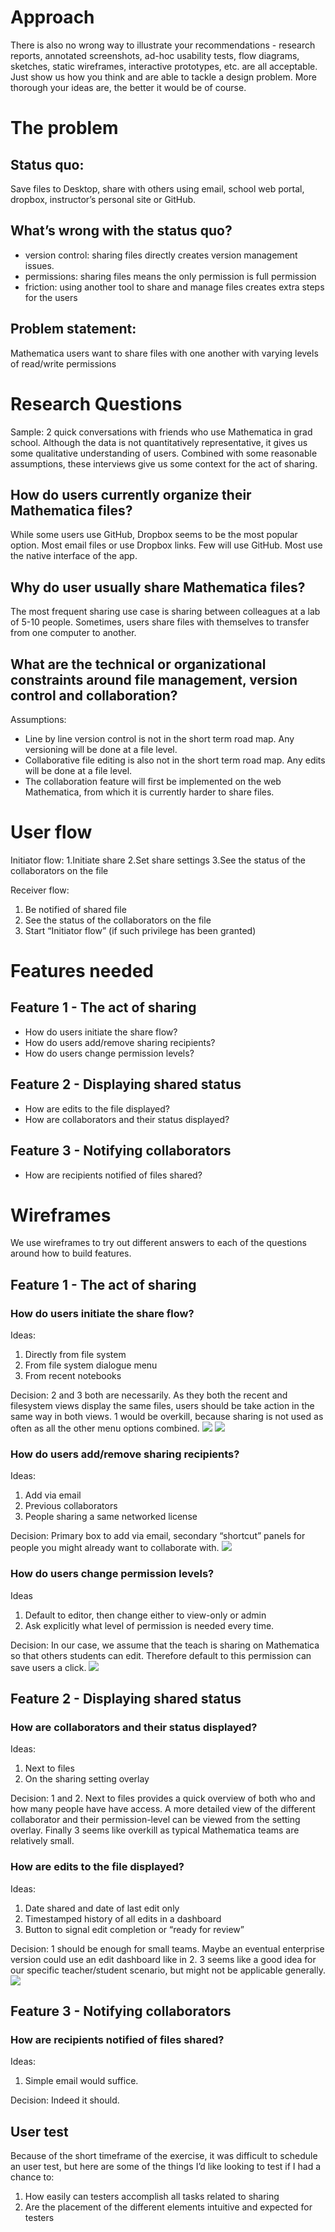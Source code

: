 # Approach
There is also no wrong way to illustrate your recommendations - research reports, annotated screenshots, ad-hoc usability tests, flow diagrams, sketches, static wireframes, interactive prototypes, etc. are all acceptable. Just show us how you think and are able to tackle a design problem. More thorough your ideas are, the better it would be of course.

# The problem
## Status quo:
Save files to Desktop, share with others using email, school web portal, dropbox, instructor’s personal site or GitHub.
## What’s wrong with the status quo?
- version control: sharing files directly creates version management issues.
- permissions: sharing files means the only permission is full permission
- friction: using another tool to share and manage files creates extra steps for the users
## Problem statement:
Mathematica users want to share files with one another with varying levels of read/write permissions

# Research Questions
Sample: 2 quick conversations with friends who use Mathematica in grad school. Although the data is not quantitatively representative, it gives us some qualitative understanding of users. Combined with some reasonable assumptions, these interviews give us some context for the act of sharing. 

## How do users currently organize their Mathematica files?
While some users use GitHub, Dropbox seems to be the most popular option. Most email files or use Dropbox links. Few will use GitHub. Most use the native interface of the app. 
## Why do user usually share Mathematica files?
The most frequent sharing use case is sharing between colleagues at a lab of 5-10 people. Sometimes, users share files with themselves to transfer from one computer to another. 
## What are the technical or organizational constraints around file management, version control and collaboration?
Assumptions: 
* Line by line version control is not in the short term road map. Any versioning will be done at a file level.
* Collaborative file editing is also not in the short term road map. Any edits will be done at a file level.
* The collaboration feature will first be implemented on the web Mathematica, from which it is currently harder to share files.

# User flow
Initiator flow: 
1.Initiate share
2.Set share settings
3.See the status of the collaborators on the file

Receiver flow: 
1. Be notified of shared file 
2. See the status of the collaborators on the file 
3. Start “Initiator flow” (if such privilege has been granted)

# Features needed
## Feature 1 - The act of sharing
* How do users initiate the share flow?
* How do users add/remove sharing recipients?
* How do users change permission levels?

## Feature 2 - Displaying shared status
* How are edits to the file displayed?
* How are collaborators and their status displayed?

## Feature 3 - Notifying collaborators
* How are recipients notified of files shared?

# Wireframes
We use wireframes to try out different answers to each of the questions around how to build features. 

## Feature 1 - The act of sharing
### How do users initiate the share flow?
Ideas:
1. Directly from file system 
2. From file system dialogue menu
3. From recent notebooks

Decision: 2 and 3 both are necessarily. As they both the recent and filesystem views display the same files, users should be take action in the same way in both views. 1 would be overkill, because sharing is not used as often as all the other menu options combined.
<img src="http://imgur.com/B06N1Ol.jpg">
<img src="http://i.imgur.com/QgWcakW.jpg">

### How do users add/remove sharing recipients?
Ideas:
1. Add via email
2. Previous collaborators
3. People sharing a same networked license

Decision: Primary box to add via email, secondary “shortcut” panels for people you might already want to collaborate with.
<img src="http://i.imgur.com/QyNQjnB.jpg">

### How do users change permission levels?
Ideas
1. Default to editor, then change either to view-only or admin
2. Ask explicitly what level of permission is needed every time.

Decision: In our case, we assume that the teach is sharing on Mathematica so that others students can edit. Therefore default to this permission can save users a click. 
<img src="http://i.imgur.com/Aok32kq.png">

## Feature 2 - Displaying shared status
### How are collaborators and their status displayed?
Ideas:
1. Next to files
2. On the sharing setting overlay

Decision: 1 and 2. Next to files provides a quick overview of both who and how many people have have access. A more detailed view of the different collaborator and their permission-level can be viewed from the setting overlay. Finally 3 seems like overkill as typical Mathematica teams are relatively small.


### How are edits to the file displayed?
Ideas:
1. Date shared and date of last edit only
2. Timestamped history of all edits in a dashboard
3. Button to signal edit completion or “ready for review”

Decision: 1 should be enough for small teams. Maybe an eventual enterprise version could use an edit dashboard like in 2. 3 seems like a good idea for our specific teacher/student scenario, but might not be applicable generally.
<img src="http://i.imgur.com/xNgg99A.png">

## Feature 3 - Notifying collaborators
### How are recipients notified of files shared?
Ideas:
1. Simple email would suffice. 

Decision: Indeed it should.

## User test
Because of the short timeframe of the exercise, it was difficult to schedule an user test, but here are some of the things I’d like looking to test if I had a chance to:
1. How easily can testers accomplish all tasks related to sharing
2. Are the placement of the different elements intuitive and expected for testers
